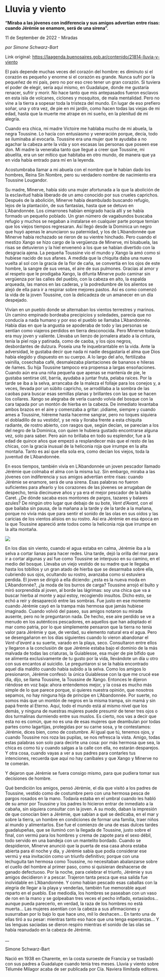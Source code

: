 # Lluvia y viento

**“Miraba a las jóvenes con indiferencia y sus amigos advertían entre risas: cuando Jérémie se enamore, será de una sirena”.**

11 de September de 2022 - Miradas

_por Simone Schwarz-Bart_

Link original: https://laagenda.buenosaires.gob.ar/contenido/21814-lluvia-y-viento



El país depende muchas veces del corazón del hombre: es diminuto si el corazón es pequeño y enorme si el corazón es grande. Nunca sufrí por la pequeñez de mi país, pero no por eso creo tener un gran corazón. Si tuviera el poder de elegir, sería aquí mismo, en Guadalupe, donde me gustaría renacer, sufrir y morir. No hace tanto que mis antepasados fueron esclavos en esta isla de volcanes, ciclones y mosquitos, de mala mentalidad. Pero no vine a la tierra a sopesar toda la tristeza del mundo. En lugar de eso prefiero soñar, una y otra vez, de pie en mi jardín, como hacen todas las viejas de mi edad, hasta que la muerte me atrape en mi sueño, en la plenitud de mi alegría.




Cuando era chica, mi madre Victoire me hablaba mucho de mi abuela, la negra Toussine. Lo hacía con entusiasmo y veneración porque, decía, todo se iluminaba al evocarla. Toussine era una mujer que te ayudaba a no agachar la cabeza ante la vida y son escasas las personas que poseen ese don. Mi madre la veneraba tanto que llegué a creer que Toussine, mi abuelita, era un ser mítico que habitaba en otro mundo, de manera que ya en vida había entrado para mí en la leyenda.




Acostumbraba llamar a mi abuela con el nombre que le habían dado los hombres, Reina Sin Nombre, pero su verdadero nombre de nacimiento era Toussine Lougandor.




Su madre, Minerve, había sido una mujer afortunada a la que la abolición de la esclavitud había liberado de un amo conocido por sus crueles caprichos. Después de la abolición, Minerve había deambulado buscando refugio, lejos de la plantación, de sus fantasías, hasta que se detuvo en L’Abandonnée. Los cimarrones habían emigrado hacía allí y se había formado un pequeño poblado. Un gran número de vagabundos buscaba refugio y muchos se negaban a instalarse en cualquier parte porque temían que los viejos tiempos regresaran. Así llegó desde la Dominica un negro que huyó apenas le anunciaron su paternidad, y los de L’Abandonnée que Minerve había rechazado se rieron de su vientre hinchado. Pero cuando el mestizo Xango se hizo cargo de la vergüenza de Minerve, mi bisabuela, las risas se detuvieron y la hiel envenenó a los que se habían divertido con la desgracia ajena. La pequeña Toussine vio el mundo y Xango la amó como si hubiese nacido de sus afanes. A medida que la chiquita daba una nueva vuelta al sol con la gracia de la flor de caña, se convertía en los ojos de este hombre, la sangre de sus venas, el aire de sus pulmones. Gracias al amor y al respeto que le prodigaba Xango, la difunta Minerve pudo caminar sin vergüenza por las calles del pueblo, con la cabeza en alto, la espalda arqueada, las manos en las caderas, y la podredumbre de los alientos se alejó de ella para ir a respirar sobre mejores pastos. Así es como comenzó la vida de la joven Toussine, con la delicadeza de un amanecer en un día despejado.




Vivían en un pueblo donde se alternaban los vientos terrestres y marinos. Un camino empinado bordeaba precipicios y soledades, parecía que no conducía a nada humano y por eso el pueblo se llamaba L’Abandonnée. Había días en que la angustia se apoderaba de todo y las personas se sentían como viajeros perdidos en tierra desconocida. Pero Minerve todavía era muy joven y valiente. Llevaba un lienzo de jornalera atado a la cintura, tenía la piel roja y patinada, como de caoba, y los ojos negros, desbordantes de dulzura. Poseía una fe inquebrantable en la vida. Ante la adversidad, le gustaba decir que nada ni nadie desgastaría el alma que Dios había elegido y dispuesto en su cuerpo. A lo largo del año, fertilizaba vainilla, cosechaba café, desmalezaba plantaciones de bananos e hileras de ñames. Su hija Toussine tampoco era propensa a largas ensoñaciones. Cuando aún era una niña pequeña que apenas se mantenía de pie, le gustaba sentirse útil, barría, ayudaba a juntar fruta, pelaba raíces. Por la tarde se iba a la selva, arrancaba de la maleza el follaje para los conejos y, a veces, llevada por un súbito capricho, se arrodillaba a la sombra de las caobas para buscar esas semillas planas y brillantes con las que se hacen los collares. Xango se alegraba de verla cuando volvía del bosque con la cara tapada por un montón de hierba en la cabeza. De inmediato levantaba ambos brazos en el aire y comenzaba a gritar: ¡ódiame, siempre y cuando ames a Toussine, hiéreme hasta hacerme sangrar, pero no toques siquiera el dobladillo de su vestido!, y se reía y lloraba frente a esta chiquita radiante, de rostro abierto, con rasgos que, según decían, se parecían a los del negro de la Dominica, con quien le hubiera gustado encontrarse alguna vez, solo para saber. Pero aún no brillaba en todo su esplendor, fue a la edad de quince años que empezó a resplandecer más que el resto de las chicas, con la gracia inusual de la heliconia roja que irrumpe en la alta montaña. Tanto es así que ella sola era, como decían los viejos, toda la juventud de L’Abandonnée.




En esos tiempos, también vivía en L’Abandonnée un joven pescador llamado Jérémie que colmaba el alma con la misma luz. Sin embargo, miraba a las jóvenes con indiferencia y sus amigos advertían entre risas: cuando Jérémie se enamore, será de una sirena. Esas palabras no fueron suficientes para afearlo y los corazones de las jóvenes se arrugaban de despecho, tenía diecinueve años y ya era el mejor pescador de la bahía Caret. ¿De dónde sacaba esos montones de pargos, tazares y balares azules? De ningún otro lugar que debajo de su bote, *Vent d’Avant*, con el que bailaba sin pausa, de la mañana a la tarde y de la tarde a la mañana, porque no vivía más que para sentir el sonido de las olas en sus oídos y las caricias de los vientos alisios en su rostro. Así era Jérémie en esa época en la que Toussine apareció ante todos como la heliconia roja que irrumpe en la alta montaña.




![](https://cdn.feater.me/files/images/486378/9deb1baf-9ad8-4f5a-be3f-be1e3e142db9.jpeg)




En los días sin viento, cuando el agua estaba en calma, Jérémie iba a la selva a cortar lianas para hacer redes. Una tarde, dejó la orilla del mar para ir a cortar algunas y así fue como Toussine se interpuso en su camino, en el medio del bosque. Llevaba un viejo vestido de su madre que le llegaba hasta los tobillos y un gran atado de hierba que se desarmaba sobre ella, cubriendo sus ojos, ocultando su rostro, avanzaba como si estuviera perdida. El joven se dirigió a ella diciendo: ¿esta es la nueva moda en L’Abandonnée?, ¿la moda de los burros de carga? Toussine arrojó el bulto y miró sorprendida al joven, al borde las lágrimas: soy una chica que va a buscar hierba al monte y aquí estoy, recogiendo insultos. Dicho esto, se echó a reír y desapareció entre las sombras. Fue justo en ese momento cuando Jérémie cayó en la trampa más hermosa que jamás hubiese imaginado. Cuando volvió del paseo, sus amigos notaron su mirada ausente, pero no le preguntaron nada. De hecho, ese aire perdido se ve a menudo en los auténticos pescadores, en aquellos que han adoptado el mar como patria, por lo que simplemente pensaron que la tierra no tenía valor para Jérémie y que, de verdad, su elemento natural era el agua. Pero se desengañaron en los días siguientes cuando lo vieron abandonar el *Vent-d’avant* a su suerte, varado en la playa, seco. Consultaron entre ellos y llegaron a la conclusión de que Jérémie estaba bajo el dominio de la más malvada de todas las criaturas, la Guiablesse, esa mujer de pie bífido que se alimenta exclusivamente de tu gusto por la vida, llevándote un día u otro con sus encantos al suicidio. Le preguntaron si se la había encontrado aquel día maldito cuando había subido a la selva. Como los amigos lo presionaron, Jérémie confesó: la única Guiablesse con la que me crucé ese día, dijo, se llama Toussine, la Toussine de Xango. Entonces le dijeron riéndose en voz baja: ahora entendemos mejor, y la cosa es mucho más simple de lo que parece porque, si quieres nuestra opinión, que nosotros sepamos, no hay ninguna hija de príncipe en L’Abandonnée. Por suerte, no somos más que un montón de negros en la misma trampa, sin mamá y sin papá frente al Eterno. Aquí, todo el mundo está al mismo nivel que los demás, y ninguna de nuestras mujeres puede presumir de tener tres ojos o dos turmalinas durmiendo entre sus muslos. Es cierto, nos vas a decir que esta no es común, que no es una de esas mujeres que deambulan por todas partes como lagartijas, protegidas por su carne sosa, y te contestamos: Jérémie, dices bien, como de costumbre. Al igual que tú, tenemos ojos, y cuando Toussine nos roza las pupilas, se nos refresca la vista. Amigo, todas estas palabras son solo para decirte una cosa: por más hermosa que sea, la chica es como tú y cuando salgas a la calle con ella, no estarán desparejos. Y otra cosa, cuando vayas a ver a sus padres para contarles tus intenciones, recuerda que aquí no hay caníbales y que Xango y Minerve no te comerán.




Y dejaron que Jérémie se fuera consigo mismo, para que pudiera tomar sus decisiones de hombre.




Qué bendición los amigos, pensó Jérémie, el día que visitó a los padres de Toussine, vestido como de costumbre pero con una hermosa pesca de pargos rosados en la mano. Todavía estaba en el umbral cuando les habló de su amor por Toussine y los padres lo hicieron entrar de inmediato a la cabaña, sin siquiera consultar con la joven. A su modo, daban la impresión de que conocían bien a Jérémie, que sabían a qué se dedicaba, en el mar y sobre la tierra, un hombre en condiciones de formar una familia, traer niños al mundo y alimentarlos. Ese fue el comienzo de una de esas dulces tardes guadalupeñas, que se iluminó con la llegada de Toussine, justo sobre el final, con vermú para los hombres y crema de zapote para el sexo débil, todo servido en una bandeja con un mantelito bordado. Cuando se despidieron, Minerve anunció que la puerta de esa casa ahora estaba abierta para él noche y día, y Jérémie sabía que podía considerar ese vermú y esa invitación como un triunfo definitivo; porque con una lechuguita tan hermosa como Toussine, no necesitaban abalanzarse sobre el cuello del hombre al primer paso, como si quisieran deshacerse de ganado defectuoso. Por la noche, para celebrar el triunfo, Jérémie y sus amigos decidieron ir a pescar. Trajeron tanta pesca que esa salida fue inolvidable en L’Abandonnée. Y como habían pescado esas caballas con la alegría de llegar a la playa y venderlas, también fue memorable aquel reparto en el pueblo. Ese mediodía, los hombres se paseaban con un vaso de ron en la mano y se golpeaban tres veces el pecho inflado, extasiados... aunque pueda parecerlo, en verdad, la raza de los hombres no está muerta… Las mujeres asentían con la cabeza a sus afirmaciones y susurraban por lo bajo lo que hace uno, mil lo deshacen… En tanto una de ellas tiró a su pesar: mientras tanto eso hace que una tenga esperanzas… Y las lenguas saciadas se dieron respiro mientras el sonido de las olas se había reanudado en la cabeza de Jérémie.




\_\_




Simone Schwarz-Bart




Nació en 1938 en Charente, en la costa suroeste de Francia y se trasladó con sus padres a Guadalupe cuando tenía tres meses. Lluvia y viento sobre Télumée Milagor acaba de ser publicada por Cía. Naviera Ilimitada editores.



